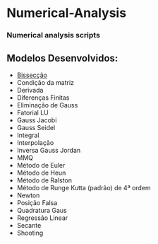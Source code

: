 # Numerical-Analysis
### Numerical analysis scripts
## Modelos Desenvolvidos:
- [Bissecção](https://github.com/WelvisSS/Numerical-Analysis/blob/main/Bisseccao/bisseccao.py)
- Condição da matriz
- Derivada
- Diferenças Finitas
- Eliminação de Gauss
- Fatorial LU
- Gauss Jacobi
- Gauss Seidel
- Integral
- Interpolação
- Inversa Gauss Jordan
- MMQ
- Método de Euler
- Método de Heun
- Método de Ralston
- Método de Runge Kutta (padrão) de 4ª ordem
- Newton
- Posição Falsa
- Quadratura Gaus
- Regressão Linear
- Secante
- Shooting
